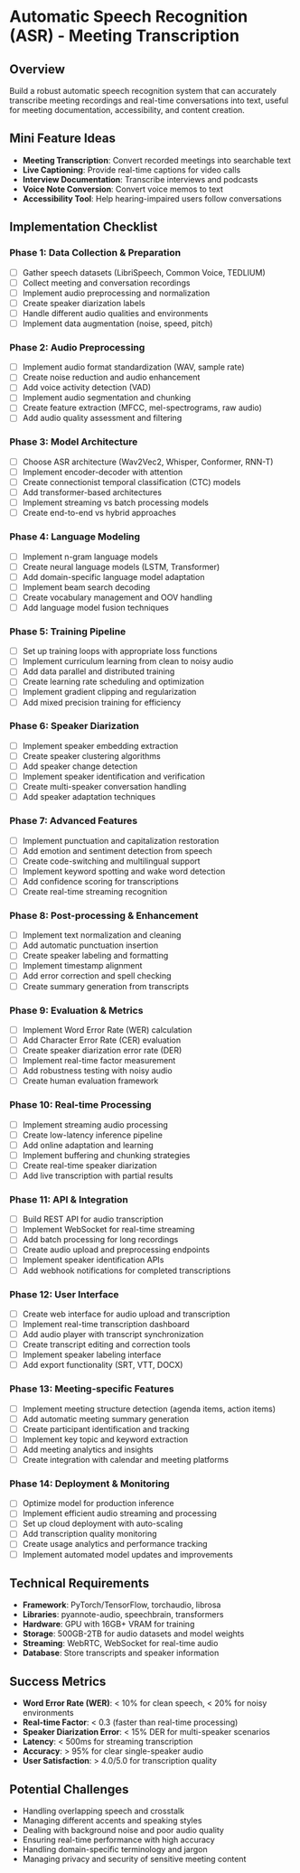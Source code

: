 # Automatic Speech Recognition (ASR) - Meeting Transcription

## Overview
Build a robust automatic speech recognition system that can accurately transcribe meeting recordings and real-time conversations into text, useful for meeting documentation, accessibility, and content creation.

## Mini Feature Ideas
- **Meeting Transcription**: Convert recorded meetings into searchable text
- **Live Captioning**: Provide real-time captions for video calls
- **Interview Documentation**: Transcribe interviews and podcasts
- **Voice Note Conversion**: Convert voice memos to text
- **Accessibility Tool**: Help hearing-impaired users follow conversations

## Implementation Checklist

### Phase 1: Data Collection & Preparation
- [ ] Gather speech datasets (LibriSpeech, Common Voice, TEDLIUM)
- [ ] Collect meeting and conversation recordings
- [ ] Implement audio preprocessing and normalization
- [ ] Create speaker diarization labels
- [ ] Handle different audio qualities and environments
- [ ] Implement data augmentation (noise, speed, pitch)

### Phase 2: Audio Preprocessing
- [ ] Implement audio format standardization (WAV, sample rate)
- [ ] Create noise reduction and audio enhancement
- [ ] Add voice activity detection (VAD)
- [ ] Implement audio segmentation and chunking
- [ ] Create feature extraction (MFCC, mel-spectrograms, raw audio)
- [ ] Add audio quality assessment and filtering

### Phase 3: Model Architecture
- [ ] Choose ASR architecture (Wav2Vec2, Whisper, Conformer, RNN-T)
- [ ] Implement encoder-decoder with attention
- [ ] Create connectionist temporal classification (CTC) models
- [ ] Add transformer-based architectures
- [ ] Implement streaming vs batch processing models
- [ ] Create end-to-end vs hybrid approaches

### Phase 4: Language Modeling
- [ ] Implement n-gram language models
- [ ] Create neural language models (LSTM, Transformer)
- [ ] Add domain-specific language model adaptation
- [ ] Implement beam search decoding
- [ ] Create vocabulary management and OOV handling
- [ ] Add language model fusion techniques

### Phase 5: Training Pipeline
- [ ] Set up training loops with appropriate loss functions
- [ ] Implement curriculum learning from clean to noisy audio
- [ ] Add data parallel and distributed training
- [ ] Create learning rate scheduling and optimization
- [ ] Implement gradient clipping and regularization
- [ ] Add mixed precision training for efficiency

### Phase 6: Speaker Diarization
- [ ] Implement speaker embedding extraction
- [ ] Create speaker clustering algorithms
- [ ] Add speaker change detection
- [ ] Implement speaker identification and verification
- [ ] Create multi-speaker conversation handling
- [ ] Add speaker adaptation techniques

### Phase 7: Advanced Features
- [ ] Implement punctuation and capitalization restoration
- [ ] Add emotion and sentiment detection from speech
- [ ] Create code-switching and multilingual support
- [ ] Implement keyword spotting and wake word detection
- [ ] Add confidence scoring for transcriptions
- [ ] Create real-time streaming recognition

### Phase 8: Post-processing & Enhancement
- [ ] Implement text normalization and cleaning
- [ ] Add automatic punctuation insertion
- [ ] Create speaker labeling and formatting
- [ ] Implement timestamp alignment
- [ ] Add error correction and spell checking
- [ ] Create summary generation from transcripts

### Phase 9: Evaluation & Metrics
- [ ] Implement Word Error Rate (WER) calculation
- [ ] Add Character Error Rate (CER) evaluation
- [ ] Create speaker diarization error rate (DER)
- [ ] Implement real-time factor measurement
- [ ] Add robustness testing with noisy audio
- [ ] Create human evaluation framework

### Phase 10: Real-time Processing
- [ ] Implement streaming audio processing
- [ ] Create low-latency inference pipeline
- [ ] Add online adaptation and learning
- [ ] Implement buffering and chunking strategies
- [ ] Create real-time speaker diarization
- [ ] Add live transcription with partial results

### Phase 11: API & Integration
- [ ] Build REST API for audio transcription
- [ ] Implement WebSocket for real-time streaming
- [ ] Add batch processing for long recordings
- [ ] Create audio upload and preprocessing endpoints
- [ ] Implement speaker identification APIs
- [ ] Add webhook notifications for completed transcriptions

### Phase 12: User Interface
- [ ] Create web interface for audio upload and transcription
- [ ] Implement real-time transcription dashboard
- [ ] Add audio player with transcript synchronization
- [ ] Create transcript editing and correction tools
- [ ] Implement speaker labeling interface
- [ ] Add export functionality (SRT, VTT, DOCX)

### Phase 13: Meeting-specific Features
- [ ] Implement meeting structure detection (agenda items, action items)
- [ ] Add automatic meeting summary generation
- [ ] Create participant identification and tracking
- [ ] Implement key topic and keyword extraction
- [ ] Add meeting analytics and insights
- [ ] Create integration with calendar and meeting platforms

### Phase 14: Deployment & Monitoring
- [ ] Optimize model for production inference
- [ ] Implement efficient audio streaming and processing
- [ ] Set up cloud deployment with auto-scaling
- [ ] Add transcription quality monitoring
- [ ] Create usage analytics and performance tracking
- [ ] Implement automated model updates and improvements

## Technical Requirements
- **Framework**: PyTorch/TensorFlow, torchaudio, librosa
- **Libraries**: pyannote-audio, speechbrain, transformers
- **Hardware**: GPU with 16GB+ VRAM for training
- **Storage**: 500GB-2TB for audio datasets and model weights
- **Streaming**: WebRTC, WebSocket for real-time audio
- **Database**: Store transcripts and speaker information

## Success Metrics
- **Word Error Rate (WER)**: < 10% for clean speech, < 20% for noisy environments
- **Real-time Factor**: < 0.3 (faster than real-time processing)
- **Speaker Diarization Error**: < 15% DER for multi-speaker scenarios
- **Latency**: < 500ms for streaming transcription
- **Accuracy**: > 95% for clear single-speaker audio
- **User Satisfaction**: > 4.0/5.0 for transcription quality

## Potential Challenges
- Handling overlapping speech and crosstalk
- Managing different accents and speaking styles
- Dealing with background noise and poor audio quality
- Ensuring real-time performance with high accuracy
- Handling domain-specific terminology and jargon
- Managing privacy and security of sensitive meeting content
